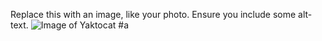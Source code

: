 Replace this with an image, like your photo. Ensure you include some alt-text.
![Image of Yaktocat](https://octodex.github.com/images/yaktocat.png)
#a
